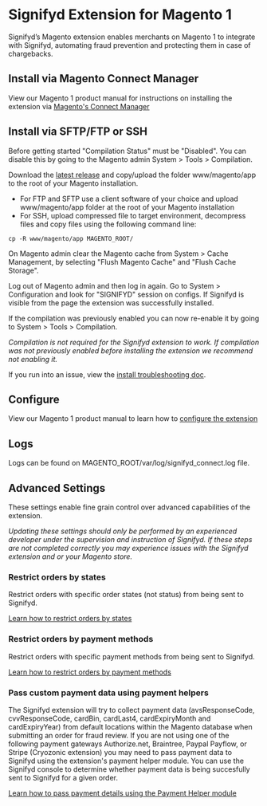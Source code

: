 # Signifyd Extension for Magento 1

Signifyd’s Magento extension enables merchants on Magento 1 to integrate with Signifyd, automating fraud prevention and protecting them in case of chargebacks.

## Install via Magento Connect Manager
View our Magento 1 product manual for instructions on installing the extension via [Magento's Connect Manager](https://www.signifyd.com/resources/manual/magento-v4-0/#installation)

## Install via SFTP/FTP or SSH

Before getting started "Compilation Status" must be "Disabled". You can disable this by going to the Magento admin System > Tools > Compilation. 

Download the [latest release](https://github.com/signifyd/magento1/releases/latest) and copy/upload the folder www/magento/app to the root of your Magento installation.

- For FTP and SFTP use a client software of your choice and upload www/magento/app folder at the root of your Magento installation
- For SSH, upload compressed file to target environment, decompress files and copy files using the following command line:
```
cp -R www/magento/app MAGENTO_ROOT/
```

On Magento admin clear the Magento cache from System > Cache Management, by selecting "Flush Magento Cache" and "Flush Cache Storage".

Log out of Magento admin and then log in again. Go to System > Configuration and look for "SIGNIFYD" session on configs. If Signifyd is visible from the page the extension was successfully installed.

If the compilation was previously enabled you can now re-enable it by going to System > Tools > Compilation.

_Compilation is not required for the Signifyd extension to work. If compilation was not previously enabled before installing the extension we recommend not enabling it._

If you run into an issue, view the [install troubleshooting doc](docs/INSTALL-TROUBLESHOOT.md).

## Configure
View our Magento 1 product manual to learn how to [configure the extension](https://www.signifyd.com/resources/manual/magento-v4-0/#installation)

## Logs

Logs can be found on MAGENTO_ROOT/var/log/signifyd_connect.log file.

## Advanced Settings

These settings enable fine grain control over advanced capabilities of the extension.

_Updating these settings should only be performed by an experienced developer under the supervision and instruction of Signifyd. If these steps are not completed correctly you may experience issues with the Signifyd extension and or your Magento store._

### Restrict orders by states

Restrict orders with specific order states (not status) from being sent to Signifyd.

[Learn how to restrict orders by states](docs/RESTRICT-STATES.md) 

### Restrict orders by payment methods

Restrict orders with specific payment methods from being sent to Signifyd.

[Learn how to restrict orders by payment methods](docs/RESTRICT-PAYMENTS.md) 

### Pass custom payment data using payment helpers

The Signifyd extension will try to collect payment data (avsResponseCode, cvvResponseCode, cardBin, cardLast4, cardExpiryMonth and cardExpiryYear) from default locations within the Magento database when submitting an order for fraud review. If you are not using one of the following payment gateways Authorize.net, Braintree, Paypal Payflow, or Stripe (Cryozonic extension) you may need to pass payment data to Signifyd using the extension's payment helper module. You can use the Signifyd console to determine whether payment data is being succesfully sent to Signifyd for a given order. 

[Learn how to pass payment details using the Payment Helper module](docs/PAYMENT-DETAILS.md)
